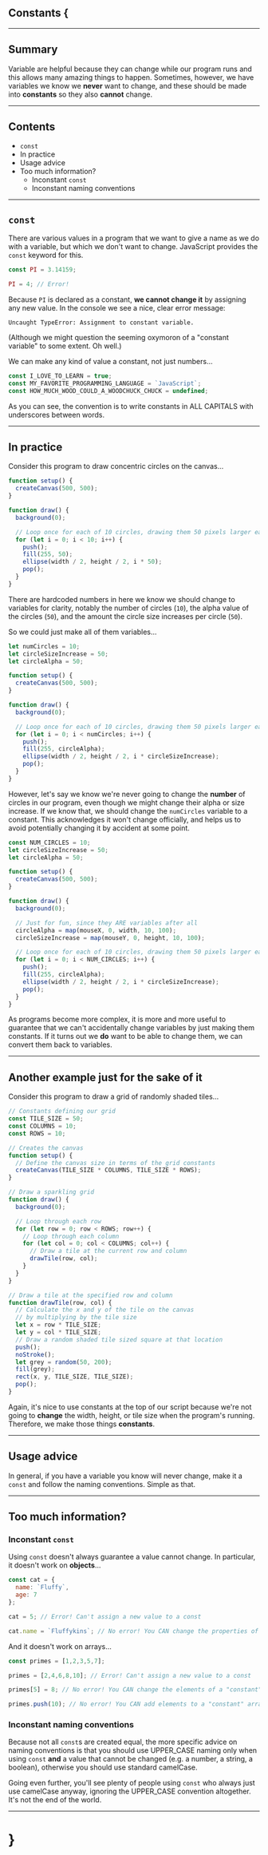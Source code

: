 ## Constants {

---

## Summary

Variable are helpful because they can change while our program runs and this allows many amazing things to happen. Sometimes, however, we have variables we know we **never** want to change, and these should be made into **constants** so they also **cannot** change.

---

## Contents

* `const`
* In practice
* Usage advice
* Too much information?
  * Inconstant `const`
  * Inconstant naming conventions

---

## `const`

There are various values in a program that we want to give a name as we do with a variable, but which we don't want to change. JavaScript provides the `const` keyword for this.

```javascript
const PI = 3.14159;

PI = 4; // Error!
```

Because `PI` is declared as a constant, **we cannot change it** by assigning any new value. In the console we see a nice, clear error message:

```
Uncaught TypeError: Assignment to constant variable.
```

(Although we might question the seeming oxymoron of a "constant variable" to some extent. Oh well.)

We can make any kind of value a constant, not just numbers...

```javascript
const I_LOVE_TO_LEARN = true;
const MY_FAVORITE_PROGRAMMING_LANGUAGE = `JavaScript`;
const HOW_MUCH_WOOD_COULD_A_WOODCHUCK_CHUCK = undefined;
```

As you can see, the convention is to write constants in ALL CAPITALS with underscores between words.

---

## In practice

Consider this program to draw concentric circles on the canvas...

```javascript
function setup() {
  createCanvas(500, 500);
}

function draw() {
  background(0);

  // Loop once for each of 10 circles, drawing them 50 pixels larger each time
  for (let i = 0; i < 10; i++) {
    push();
    fill(255, 50);
    ellipse(width / 2, height / 2, i * 50);
    pop();
  }
}
```

There are hardcoded numbers in here we know we should change to variables for clarity, notably the number of circles (`10`), the alpha value of the circles (`50`), and the amount the circle size increases per circle (`50`).

So we could just make all of them variables...

```javascript
let numCircles = 10;
let circleSizeIncrease = 50;
let circleAlpha = 50;

function setup() {
  createCanvas(500, 500);
}

function draw() {
  background(0);

  // Loop once for each of 10 circles, drawing them 50 pixels larger each time
  for (let i = 0; i < numCircles; i++) {
    push();
    fill(255, circleAlpha);
    ellipse(width / 2, height / 2, i * circleSizeIncrease);
    pop();
  }
}
```

However, let's say we know we're never going to change the **number** of circles in our program, even though we might change their alpha or size increase. If we know that, we should change the `numCircles` variable to a constant. This acknowledges it won't change officially, and helps us to avoid potentially changing it by accident at some point.

```javascript
const NUM_CIRCLES = 10;
let circleSizeIncrease = 50;
let circleAlpha = 50;

function setup() {
  createCanvas(500, 500);
}

function draw() {
  background(0);

  // Just for fun, since they ARE variables after all
  circleAlpha = map(mouseX, 0, width, 10, 100);
  circleSizeIncrease = map(mouseY, 0, height, 10, 100);

  // Loop once for each of 10 circles, drawing them 50 pixels larger each time
  for (let i = 0; i < NUM_CIRCLES; i++) {
    push();
    fill(255, circleAlpha);
    ellipse(width / 2, height / 2, i * circleSizeIncrease);
    pop();
  }
}
```

As programs become more complex, it is more and more useful to guarantee that we can't accidentally change variables by just making them constants. If it turns out we **do** want to be able to change them, we can convert them back to variables.

---

## Another example just for the sake of it

Consider this program to draw a grid of randomly shaded tiles...

```javascript
// Constants defining our grid
const TILE_SIZE = 50;
const COLUMNS = 10;
const ROWS = 10;

// Creates the canvas
function setup() {
  // Define the canvas size in terms of the grid constants
  createCanvas(TILE_SIZE * COLUMNS, TILE_SIZE * ROWS);
}

// Draw a sparkling grid
function draw() {
  background(0);

  // Loop through each row
  for (let row = 0; row < ROWS; row++) {
    // Loop through each column
    for (let col = 0; col < COLUMNS; col++) {
      // Draw a tile at the current row and column
      drawTile(row, col);
    }
  }
}

// Draw a tile at the specified row and column
function drawTile(row, col) {
  // Calculate the x and y of the tile on the canvas
  // by multiplying by the tile size
  let x = row * TILE_SIZE;
  let y = col * TILE_SIZE;
  // Draw a random shaded tile sized square at that location
  push();
  noStroke();
  let grey = random(50, 200);
  fill(grey);
  rect(x, y, TILE_SIZE, TILE_SIZE);
  pop();
}
```

Again, it's nice to use constants at the top of our script because we're not going to **change** the width, height, or tile size when the program's running. Therefore, we make those things **constants**.

---

## Usage advice

In general, if you have a variable you know will never change, make it a `const` and follow the naming conventions. Simple as that.

---

## Too much information?

### Inconstant `const`

Using `const` doesn't always guarantee a value cannot change. In particular, it doesn't work on **objects**...

```javascript
const cat = {
  name: `Fluffy`,
  age: 7
};

cat = 5; // Error! Can't assign a new value to a const

cat.name = `Fluffykins`; // No error! You CAN change the properties of a "constant" object
```

And it doesn't work on arrays...

```javascript
const primes = [1,2,3,5,7];

primes = [2,4,6,8,10]; // Error! Can't assign a new value to a const

primes[5] = 8; // No error! You CAN change the elements of a "constant" array.

primes.push(10); // No error! You CAN add elements to a "constant" array.
```

### Inconstant naming conventions

Because not all `const`s are created equal, the more specific advice on naming conventions is that you should use UPPER_CASE naming only when using `const` **and** a value that cannot be changed (e.g. a number, a string, a boolean), otherwise you should use standard camelCase.

Going even further, you'll see plenty of people using `const` who always just use camelCase anyway, ignoring the UPPER_CASE convention altogether. It's not the end of the world.

---

# }
